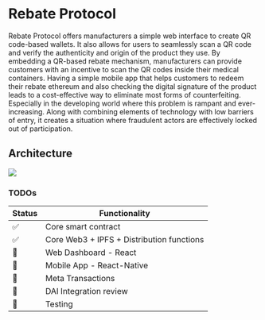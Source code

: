 # Rebate Protocol

Rebate Protocol offers manufacturers a simple web interface to create QR code-based wallets. It also allows for users to seamlessly scan a QR code and verify the authenticity and origin of the product they use. By embedding a QR-based rebate mechanism, manufacturers can provide customers with an incentive to scan the QR codes inside their medical containers. Having a simple mobile app that helps customers to redeem their rebate ethereum and also checking the digital signature of the product leads to a cost-effective way to eliminate most forms of counterfeiting. Especially in the developing world where this problem is rampant and ever-increasing. Along with combining elements of technology with low barriers of entry, it creates a situation where fraudulent actors are effectively locked out of participation.


## Architecture
![](https://d2mxuefqeaa7sj.cloudfront.net/s_60646C566C40A0A48F3D9DB4F130495269BBF58E15C0FC15F75886E275BEA933_1542157322872_Untitled+Diagram.png)


### TODOs


| Status | Functionality |
| ------ | ------ |
| ✅ | Core smart contract
| ✅ | Core Web3 + IPFS + Distribution functions |
| 🔨 | Web Dashboard - React|
| 🔨 | Mobile App - React-Native |
| 🌱 | Meta Transactions |
| 🌱 |  DAI Integration review|
| 🌱 | Testing |


